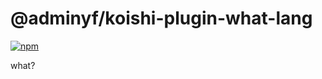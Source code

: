 # @adminyf/koishi-plugin-what-lang

[![npm](https://img.shields.io/npm/v/@adminyf/koishi-plugin-whatlang?style=flat-square)](https://www.npmjs.com/package/@adminyf/koishi-plugin-whatlang)

what?
